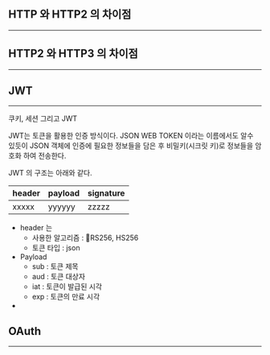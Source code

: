 

## HTTP 와 HTTP2 의 차이점
------



## HTTP2 와  HTTP3 의 차이점
-------



## JWT
------
쿠키, 세션 그리고 JWT

JWT는 토큰을 활용한 인증 방식이다. JSON WEB TOKEN 이라는 이름에서도 알수 있듯이 JSON 객체에 인증에 필요한 정보들을 담은 후 비밀키(시크릿 키)로 정보들을 암호화 하여 전송한다.

JWT 의 구조는 아래와 같다.

|header|payload|signature|
|------|---|---|
|xxxxx|yyyyyy|zzzzz|


- header 는
	- 사용한 알고리즘 : RS256, HS256
	- 토큰 타입 : json
- Payload
	- sub : 토큰 제목
	- aud : 토큰 대상자
	- iat : 토큰이 발급된 시각
	- exp : 토큰의 만료 시각
- 
## OAuth
-----



